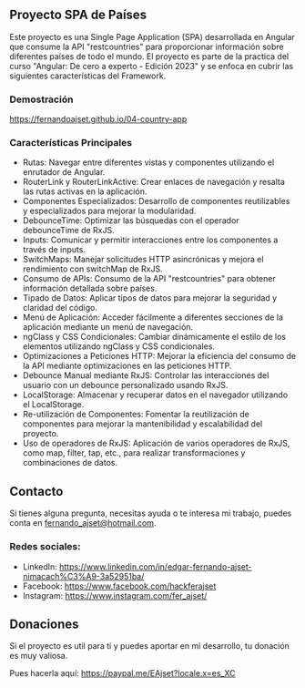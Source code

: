 ## Proyecto SPA de Países
Este proyecto es una Single Page Application (SPA) desarrollada en Angular que consume la API "restcountries" para proporcionar información sobre diferentes países de todo el mundo.
El proyecto es parte de la practica del curso "Angular: De cero a experto - Edición 2023" y se enfoca en cubrir las siguientes características del Framework.

### Demostración
https://fernandoajset.github.io/04-country-app

### Características Principales
- Rutas: Navegar entre diferentes vistas y componentes utilizando el enrutador de Angular.
- RouterLink y RouterLinkActive: Crear enlaces de navegación y resalta las rutas activas en la aplicación.
- Componentes Especializados: Desarrollo de componentes reutilizables y especializados para mejorar la modularidad.
- DebounceTime: Optimizar las búsquedas con el operador debounceTime de RxJS.
- Inputs: Comunicar y permitir interacciones entre los componentes a través de inputs.
- SwitchMaps: Manejar solicitudes HTTP asincrónicas y mejora el rendimiento con switchMap de RxJS.
- Consumo de APIs: Consumo de la API "restcountries" para obtener información detallada sobre países.
- Tipado de Datos: Aplicar tipos de datos para mejorar la seguridad y claridad del código.
- Menú de Aplicación: Acceder fácilmente a diferentes secciones de la aplicación mediante un menú de navegación.
- ngClass y CSS Condicionales: Cambiar dinámicamente el estilo de los elementos utilizando ngClass y CSS condicionales.
- Optimizaciones a Peticiones HTTP: Mejorar la eficiencia del consumo de la API mediante optimizaciones en las peticiones HTTP.
- Debounce Manual mediante RxJS: Controlar las interacciones del usuario con un debounce personalizado usando RxJS.
- LocalStorage: Almacenar y recuperar datos en el navegador utilizando el LocalStorage.
- Re-utilización de Componentes: Fomentar la reutilización de componentes para mejorar la mantenibilidad y escalabilidad del proyecto.
- Uso de operadores de RxJS: Aplicación de varios operadores de RxJS, como map, filter, tap, etc., para realizar transformaciones y combinaciones de datos.

## Contacto
Si tienes alguna pregunta, necesitas ayuda o te interesa mi trabajo, puedes conta en fernando_ajset@hotmail.com.

### Redes sociales:
- LinkedIn: https://www.linkedin.com/in/edgar-fernando-ajset-nimacach%C3%A9-3a52951ba/
- Facebook: https://www.facebook.com/hackferajset
- Instagram: https://www.instagram.com/fer_ajset/

## Donaciones
Si el proyecto es util para tí y puedes aportar en mi desarrollo, tu donación es muy valiosa.

Pues hacerla aquí: https://paypal.me/EAjset?locale.x=es_XC
